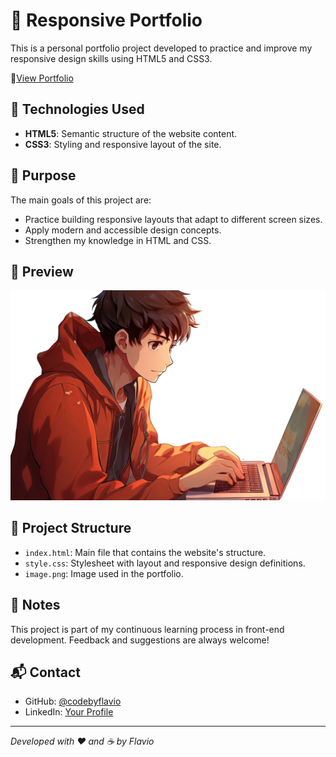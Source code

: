 # 📁 Responsive Portfolio

This is a personal portfolio project developed to practice and improve my responsive design skills using HTML5 and CSS3.

🔗[View Portfolio](https://codebyflavio.github.io/ResponivePortifolio/)

## 🚀 Technologies Used

- **HTML5**: Semantic structure of the website content.
- **CSS3**: Styling and responsive layout of the site.

## 🎯 Purpose

The main goals of this project are:

- Practice building responsive layouts that adapt to different screen sizes.
- Apply modern and accessible design concepts.
- Strengthen my knowledge in HTML and CSS.

## 📸 Preview

![Portfolio Screenshot](image.png)

## 📂 Project Structure

- `index.html`: Main file that contains the website's structure.
- `style.css`: Stylesheet with layout and responsive design definitions.
- `image.png`: Image used in the portfolio.

## 📌 Notes

This project is part of my continuous learning process in front-end development. Feedback and suggestions are always welcome!

## 📬 Contact

- GitHub: [@codebyflavio](https://github.com/codebyflavio)
- LinkedIn: [Your Profile](https://www.linkedin.com/in/flavio-rodrigues-de-freitas-905518228/)

---

*Developed with ❤️ and ☕ by Flavio*
